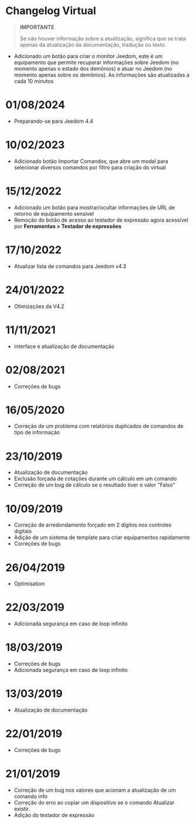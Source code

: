 # Changelog Virtual

>**IMPORTANTE**
>
>Se não houver informação sobre a atualização, significa que se trata apenas da atualização da documentação, tradução ou texto.

- Adicionado um botão para criar o monitor Jeedom, este é um equipamento que permite recuperar informações sobre Jeedom (no momento apenas o estado dos demônios) e atuar no Jeedom (no momento apenas sobre os demônios). As informações são atualizadas a cada 10 minutos

# 01/08/2024

- Preparando-se para Jeedom 4.4

# 10/02/2023

- Adicionado botão Importar Comandos, que abre um modal para selecionar diversos comandos por filtro para criação do virtual

# 15/12/2022

- Adicionado um botão para mostrar/ocultar informações de URL de retorno de equipamento sensível
- Remoção do botão de acesso ao testador de expressão agora acessível por **Ferramentas > Testador de expressões**

# 17/10/2022

- Atualizar lista de comandos para Jeedom v4.3

# 24/01/2022

- Otimizações da V4.2

# 11/11/2021

- interface e atualização de documentação

# 02/08/2021

- Correções de bugs

# 16/05/2020

- Correção de um problema com relatórios duplicados de comandos de tipo de informação

# 23/10/2019

- Atualização de documentação
- Exclusão forçada de cotações durante um cálculo em um comando
- Correção de um bug de cálculo se o resultado tiver o valor "Falso"

# 10/09/2019

- Correção de arredondamento forçado em 2 dígitos nos controles digitais
- Adição de um sistema de template para criar equipamentos rapidamente
- Correções de bugs

# 26/04/2019

- Optimisation

# 22/03/2019

- Adicionada segurança em caso de loop infinito

# 18/03/2019

- Correções de bugs
- Adicionada segurança em caso de loop infinito

# 13/03/2019

- Atualização de documentação

# 22/01/2019

- Correções de bugs

# 21/01/2019

- Correção de um bug nos valores que acionam a atualização de um comando info
- Correção do erro ao copiar um dispositivo se o comando Atualizar existir.
- Adição do testador de expressão
